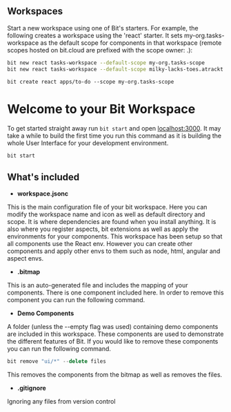 ## Workspaces

Start a new workspace using one of Bit's starters. For example, the following creates a workspace using the 'react' starter. It sets my-org.tasks-workspace as the default scope for components in that workspace (remote scopes hosted on bit.cloud are prefixed with the scope owner: <owner>.<scope-name>):

```bash
bit new react tasks-workspace --default-scope my-org.tasks-scope
bit new react tasks-workspace --default-scope milky-lacks-toes.atrackt
```


`bit create react apps/to-do --scope my-org.tasks-scope`

# Welcome to your Bit Workspace

To get started straight away run `bit start` and open [localhost:3000](http://localhost:3000). It may take a while to build the first time you run this command as it is building the whole User Interface for your development environment.

```bash
bit start
```

## What's included

- **workspace.jsonc**

This is the main configuration file of your bit workspace. Here you can modify the workspace name and icon as well as default directory and scope. It is where dependencies are found when you install anything. It is also where you register aspects, bit extensions as well as apply the environments for your components. This workspace has been setup so that all components use the React env. However you can create other components and apply other envs to them such as node, html, angular and aspect envs.

- **.bitmap**

This is an auto-generated file and includes the mapping of your components. There is one component included here. In order to remove this component you can run the following command.


- **Demo Components**

A folder (unless the --empty flag was used) containing demo components are included in this workspace. These components are used to demonstrate the different features of Bit. If you would like to remove these components you can run the following command.

```jsx
bit remove "ui/*" --delete files
```

This removes the components from the bitmap as well as removes the files.


- **.gitignore**

Ignoring any files from version control

